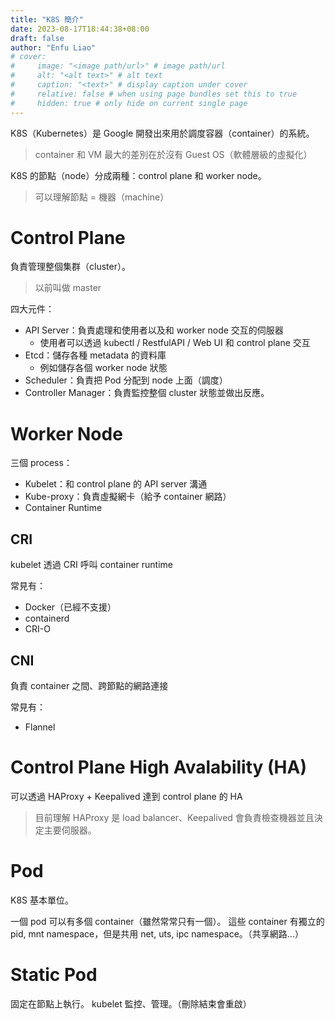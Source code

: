 ```yaml
---
title: "K8S 簡介"
date: 2023-08-17T18:44:38+08:00
draft: false
author: "Enfu Liao"
# cover:
#     image: "<image path/url>" # image path/url
#     alt: "<alt text>" # alt text
#     caption: "<text>" # display caption under cover
#     relative: false # when using page bundles set this to true
#     hidden: true # only hide on current single page
---
```


K8S（Kubernetes）是 Google 開發出來用於調度容器（container）的系統。
> container 和 VM 最大的差別在於沒有 Guest OS（軟體層級的虛擬化）

K8S 的節點（node）分成兩種：control plane 和 worker node。

> 可以理解節點 = 機器（machine）

# Control Plane
負責管理整個集群（cluster）。
> 以前叫做 master

四大元件：
- API Server：負責處理和使用者以及和 worker node 交互的伺服器
    - 使用者可以透過 kubectl / RestfulAPI / Web UI 和 control plane 交互
- Etcd：儲存各種 metadata 的資料庫
    - 例如儲存各個 worker node 狀態
- Scheduler：負責把 Pod 分配到 node 上面（調度）
- Controller Manager：負責監控整個 cluster 狀態並做出反應。

# Worker Node

三個 process：
- Kubelet：和 control plane 的 API server 溝通
- Kube-proxy：負責虛擬網卡（給予 container 網路）
- Container Runtime

## CRI
kubelet 透過 CRI 呼叫 container runtime

常見有：
- Docker（已經不支援）
- containerd
- CRI-O

## CNI
負責 container 之間、跨節點的網路連接

常見有：
- Flannel


# Control Plane High Avalability (HA)
可以透過 HAProxy + Keepalived 達到 control plane 的 HA

> 目前理解 HAProxy 是 load balancer、Keepalived 會負責檢查機器並且決定主要伺服器。


# Pod 
K8S 基本單位。

一個 pod 可以有多個 container（雖然常常只有一個）。
這些 container 有獨立的 pid, mnt namespace，但是共用 net, uts, ipc namespace。（共享網路...）

# Static Pod
固定在節點上執行。
kubelet 監控、管理。（刪除結束會重啟）

